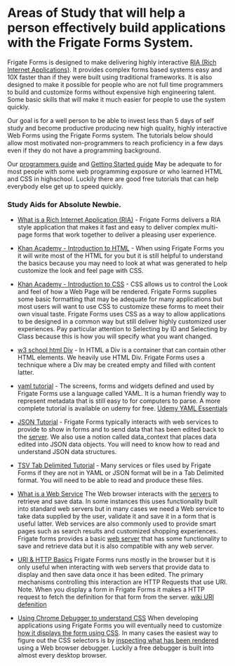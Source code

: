 # Areas of Study that will help a person effectively build applications with the Frigate Forms System.

Frigate Forms is designed to make delivering highly interactive [RIA (Rich Internet Applications)](https://www.computerworld.com/article/2551058/rich-internet-applications.html).  It provides  complex forms based systems easy and 10X faster than if they were built using traditional frameworks.   It is also designed to make it possible for people who are not full time programmers to build and customize forms without expensive high engineering talent.    Some basic skills that will make it much easier for people to use the system quickly.

Our goal is for a well  person to be able to invest less than 5 days of self study and become productive producing new high quality,  highly interactive Web Forms using the Frigate Forms system.       The tutorials below should allow most motivated non-programmers to reach proficiency in a few days even if they do not have a programming background.

Our [programmers guide](programmers-guide.md)  and [Getting Started guide](gettings-started.md) May be adequate to for most people with some web programming exposure or  who learned HTML and CSS in highschool.  Luckily there are  good free tutorials that can help everybody else get up to speed quickly.

### Study Aids for Absolute Newbie.

* [What is a Rich Internet Application (RIA)](https://www.computerworld.com/article/2551058/rich-internet-applications.html) - Frigate Forms delivers a RIA style application that makes it fast and easy to deliver complex multi-page forms that work together to deliver a pleasing user experience. 
* [Khan Academy - Introduction to  HTML](https://www.khanacademy.org/computing/computer-programming/html-css/intro-to-html/v/making-webpages-intro) -  When using Frigate Forms you it will write most of the HTML for you but it is still helpful to understand the basics because you may need to look at what was generated to help customize the look and feel page with CSS. 
* [Khan Academy - Introduction to CSS](https://www.khanacademy.org/computing/computer-programming/html-css/intro-to-css/pt/css-basics) -  CSS allows us to control the Look and feel of how a Web Page will be rendered.   Frigate Forms supplies some basic formatting that may be adequate for many applications but most users will want to use CSS to customize these forms to meet their own visual taste.    Frigate Forms uses CSS as a way to allow applications to be designed in a common way but still deliver highly customized user experiences.  Pay particular attention to Selecting by ID and Selecting by Class because this is how you will specify what you want changed. 
* [w3 school html Div](https://www.w3schools.com/tags/tag_div.ASP) - In HTML a Div is a container that can contain other HTML elements.  We heavily use HTML Div.  Frigate Forms uses a technique where a Div may be created empty and filled with content latter.   
* [yaml tutorial](https://www.tutorialspoint.com/yaml/index.htm)  - The screens, forms and widgets defined and used by Frigate Forms use a language called YAML.   It is a human friendly way to represent metadata that is still easy to for computers to parse.   A more complete tutorial is available on udemy for free. [Udemy YAML Essentials](https://www.udemy.com/course/yaml-essentials/) 

* [JSON Tutorial](https://beginnersbook.com/2015/04/json-tutorial/)  - Frigate Forms typically interacts with web services to provide to show in forms and to send data that has been edited back to the [server](https://developer.mozilla.org/en-US/docs/Learn/Common_questions/What_is_a_web_server).  We also use a notion called data_context that places data edited into JSON data objects.    You will need to know how to read and understand JSON data structures.
* [TSV Tab Delimited Tutorial](https://en.wikipedia.org/wiki/Tab-separated_values) -  Many services or files used by Frigate Forms if they are not in YAML or JSON format will be in a Tab Delimited format.  You will need to be able to read and produce these files.  
* [What is a Web Service](https://www.javatpoint.com/what-is-web-service)  The Web browser interacts with the [servers](https://developer.mozilla.org/en-US/docs/Learn/Common_questions/What_is_a_web_server) to retrieve and save data.  In some instances this uses functionality built into standard web servers but in many cases we need a Web service to take data supplied by the user,  validate it and save it in a form that is useful latter.   Web services are also commonly used to provide smart pages such as search results  and customized shopping experiences.     Frigate forms provides a basic [web server](https://en.wikipedia.org/wiki/Web_server) that has some functionality to save and retrieve data but it is also compatible with any web server.
* [URI & HTTP Basics](https://www.tutorialspoint.com/http/http_requests.htm)  Frigate Forms runs mostly in the browser but it is only useful when interacting with web servers that provide data to display and then save data once it has been edited.    The primary mechanisms controlling this interaction are HTTP Requests that use URI.    Note.  When you display a form in Frigate Forms it makes a HTTP request to fetch the definition for that form from the server.  [wiki URI  defenition](https://en.wikipedia.org/wiki/Uniform_Resource_Identifier)
* [Using Chrome Debugger to understand CSS](https://developers.google.com/web/tools/chrome-devtools/javascript)  When developing applications using Frigate Forms you will eventually need to customize [how it displays the form using CSS](https://developers.google.com/web/tools/chrome-devtools/css).    In many cases the easiest way to figure out the CSS selectors is by [inspecting what has been rendered](https://developers.google.com/web/tools/chrome-devtools/inspect-styles/edit-styles) using a Web browser debugger.  Luckily a free debugger is built into almost every desktop browser.

